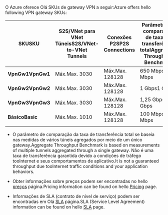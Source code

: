 <span data-ttu-id="6fa19-101">O Azure oferece Olá SKUs de gateway VPN a seguir:</span><span class="sxs-lookup"><span data-stu-id="6fa19-101">Azure offers hello following VPN gateway SKUs:</span></span>

|<span data-ttu-id="6fa19-102">**SKU**</span><span class="sxs-lookup"><span data-stu-id="6fa19-102">**SKU**</span></span>   | <span data-ttu-id="6fa19-103">**S2S/VNet para VNet<br>Túneis**</span><span class="sxs-lookup"><span data-stu-id="6fa19-103">**S2S/VNet-to-VNet<br>Tunnels**</span></span> | <span data-ttu-id="6fa19-104">**Conexões<br>P2S**</span><span class="sxs-lookup"><span data-stu-id="6fa19-104">**P2S<br>Connections**</span></span> | <span data-ttu-id="6fa19-105">**Parâmetro de comparação<br>de taxa de transferência total**</span><span class="sxs-lookup"><span data-stu-id="6fa19-105">**Aggregate<br>Throughput Benchmark**</span></span> |
|---       | ---                             | ---                    | ---                         |
|<span data-ttu-id="6fa19-106">**VpnGw1**</span><span class="sxs-lookup"><span data-stu-id="6fa19-106">**VpnGw1**</span></span>| <span data-ttu-id="6fa19-107">Máx.</span><span class="sxs-lookup"><span data-stu-id="6fa19-107">Max.</span></span> <span data-ttu-id="6fa19-108">30</span><span class="sxs-lookup"><span data-stu-id="6fa19-108">30</span></span>                         | <span data-ttu-id="6fa19-109">Máx.</span><span class="sxs-lookup"><span data-stu-id="6fa19-109">Max.</span></span> <span data-ttu-id="6fa19-110">128</span><span class="sxs-lookup"><span data-stu-id="6fa19-110">128</span></span>               | <span data-ttu-id="6fa19-111">650 Mbps</span><span class="sxs-lookup"><span data-stu-id="6fa19-111">650 Mbps</span></span>                    |
|<span data-ttu-id="6fa19-112">**VpnGw2**</span><span class="sxs-lookup"><span data-stu-id="6fa19-112">**VpnGw2**</span></span>| <span data-ttu-id="6fa19-113">Máx.</span><span class="sxs-lookup"><span data-stu-id="6fa19-113">Max.</span></span> <span data-ttu-id="6fa19-114">30</span><span class="sxs-lookup"><span data-stu-id="6fa19-114">30</span></span>                         | <span data-ttu-id="6fa19-115">Máx.</span><span class="sxs-lookup"><span data-stu-id="6fa19-115">Max.</span></span> <span data-ttu-id="6fa19-116">128</span><span class="sxs-lookup"><span data-stu-id="6fa19-116">128</span></span>               | <span data-ttu-id="6fa19-117">1 Gbps</span><span class="sxs-lookup"><span data-stu-id="6fa19-117">1 Gbps</span></span>                      |
|<span data-ttu-id="6fa19-118">**VpnGw3**</span><span class="sxs-lookup"><span data-stu-id="6fa19-118">**VpnGw3**</span></span>| <span data-ttu-id="6fa19-119">Máx.</span><span class="sxs-lookup"><span data-stu-id="6fa19-119">Max.</span></span> <span data-ttu-id="6fa19-120">30</span><span class="sxs-lookup"><span data-stu-id="6fa19-120">30</span></span>                         | <span data-ttu-id="6fa19-121">Máx.</span><span class="sxs-lookup"><span data-stu-id="6fa19-121">Max.</span></span> <span data-ttu-id="6fa19-122">128</span><span class="sxs-lookup"><span data-stu-id="6fa19-122">128</span></span>               | <span data-ttu-id="6fa19-123">1,25 Gbps</span><span class="sxs-lookup"><span data-stu-id="6fa19-123">1.25 Gbps</span></span>                   |
|<span data-ttu-id="6fa19-124">**Básico**</span><span class="sxs-lookup"><span data-stu-id="6fa19-124">**Basic**</span></span> | <span data-ttu-id="6fa19-125">Máx.</span><span class="sxs-lookup"><span data-stu-id="6fa19-125">Max.</span></span> <span data-ttu-id="6fa19-126">10</span><span class="sxs-lookup"><span data-stu-id="6fa19-126">10</span></span>                         | <span data-ttu-id="6fa19-127">Máx.</span><span class="sxs-lookup"><span data-stu-id="6fa19-127">Max.</span></span> <span data-ttu-id="6fa19-128">128</span><span class="sxs-lookup"><span data-stu-id="6fa19-128">128</span></span>               | <span data-ttu-id="6fa19-129">100 Mbps</span><span class="sxs-lookup"><span data-stu-id="6fa19-129">100 Mbps</span></span>                    | 
|          |                                 |                        |                             | 

- <span data-ttu-id="6fa19-130">O parâmetro de comparação da taxa de transferência total se baseia nas medidas de vários túneis agregados por meio de um único gateway.</span><span class="sxs-lookup"><span data-stu-id="6fa19-130">Aggregate Throughput Benchmark is based on measurements of multiple tunnels aggregated through a single gateway.</span></span> <span data-ttu-id="6fa19-131">Não é uma taxa de transferência garantida devido a condições de tráfego tooInternet e seus comportamentos de aplicativo.</span><span class="sxs-lookup"><span data-stu-id="6fa19-131">It is not a guaranteed throughput due tooInternet traffic conditions and your application behaviors.</span></span>

- <span data-ttu-id="6fa19-132">Obter informações sobre preços podem ser encontradas no hello [preços](https://azure.microsoft.com/pricing/details/vpn-gateway) página.</span><span class="sxs-lookup"><span data-stu-id="6fa19-132">Pricing information can be found on hello [Pricing](https://azure.microsoft.com/pricing/details/vpn-gateway) page.</span></span>

- <span data-ttu-id="6fa19-133">Informações de SLA (contrato de nível de serviço) podem ser encontradas em Olá [SLA](https://azure.microsoft.com/support/legal/sla/vpn-gateway/) página.</span><span class="sxs-lookup"><span data-stu-id="6fa19-133">SLA (Service Level Agreement) information can be found on hello [SLA](https://azure.microsoft.com/support/legal/sla/vpn-gateway/) page.</span></span>
